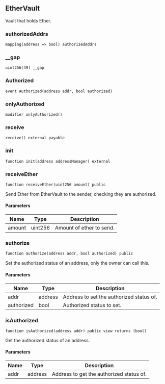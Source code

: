 ## EtherVault

Vault that holds Ether.

### authorizedAddrs

```solidity
mapping(address => bool) authorizedAddrs
```

### \_\_gap

```solidity
uint256[49] __gap
```

### Authorized

```solidity
event Authorized(address addr, bool authorized)
```

### onlyAuthorized

```solidity
modifier onlyAuthorized()
```

### receive

```solidity
receive() external payable
```

### init

```solidity
function init(address addressManager) external
```

### receiveEther

```solidity
function receiveEther(uint256 amount) public
```

Send Ether from EtherVault to the sender, checking they are authorized.

#### Parameters

| Name   | Type    | Description              |
| ------ | ------- | ------------------------ |
| amount | uint256 | Amount of ether to send. |

### authorize

```solidity
function authorize(address addr, bool authorized) public
```

Set the authorized status of an address, only the owner can call this.

#### Parameters

| Name       | Type    | Description                              |
| ---------- | ------- | ---------------------------------------- |
| addr       | address | Address to set the authorized status of. |
| authorized | bool    | Authorized status to set.                |

### isAuthorized

```solidity
function isAuthorized(address addr) public view returns (bool)
```

Get the authorized status of an address.

#### Parameters

| Name | Type    | Description                              |
| ---- | ------- | ---------------------------------------- |
| addr | address | Address to get the authorized status of. |
